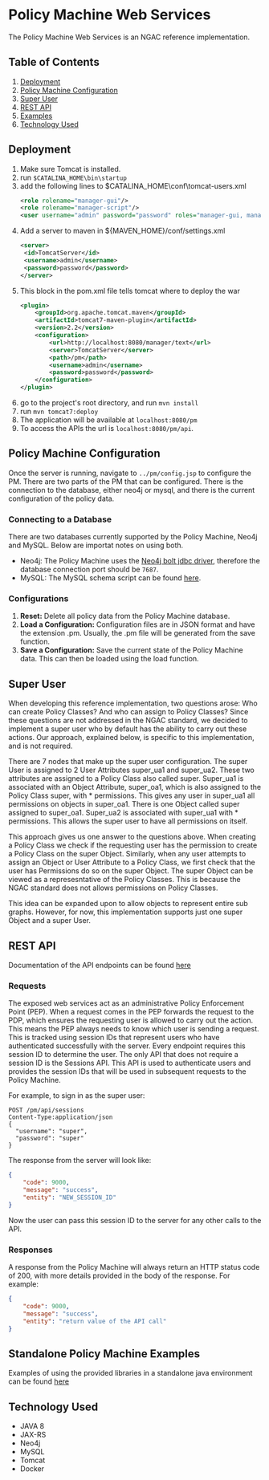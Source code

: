 # Policy Machine Web Services
The Policy Machine Web Services is an NGAC reference implementation.

## Table of Contents
1. [Deployment](#deployment)
3. [Policy Machine Configuration](#policy-machine-configuration)
4. [Super User](#super-user)
5. [REST API](#rest-api)
6. [Examples](#standalone-policy-machine-examples)
7. [Technology Used](#technology-used)

## Deployment
1. Make sure Tomcat is installed.
2. run `$CATALINA_HOME\bin\startup`
3. add the following lines to $CATALINA_HOME\conf\tomcat-users.xml
    ```xml
    <role rolename="manager-gui"/>
    <role rolename="manager-script"/>
    <user username="admin" password="password" roles="manager-gui, manager-script"/>
    ```
4. Add a server to maven in ${MAVEN_HOME}/conf/settings.xml
    ```xml
    <server>
     <id>TomcatServer</id>
     <username>admin</username>
     <password>password</password>
    </server>
    ```
4. This block in the pom.xml file tells tomcat where to deploy the war
    ```xml
    <plugin>
        <groupId>org.apache.tomcat.maven</groupId>
        <artifactId>tomcat7-maven-plugin</artifactId>
        <version>2.2</version>
        <configuration>
            <url>http://localhost:8080/manager/text</url>
            <server>TomcatServer</server>
            <path>/pm</path>
            <username>admin</username>
            <password>password</password>
        </configuration>
    </plugin>
    ```
 5. go to the project's root directory, and run `mvn install`
 6. run `mvn tomcat7:deploy`
 7. The application will be available at `localhost:8080/pm`
 8. To access the APIs the url is `localhost:8080/pm/api`.

## Policy Machine Configuration
Once the server is running, navigate to `../pm/config.jsp` to configure the PM. There are two parts of the PM that can be configured. There is the connection to the database, either neo4j or mysql, and there is the current configuration of the policy data.  
### Connecting to a Database
There are two databases currently supported by the Policy Machine, Neo4j and MySQL.  Below are importat notes on using both.
* Neo4j: The Policy Machine uses the [Neo4j bolt jdbc driver](https://github.com/neo4j-contrib/neo4j-jdbc), therefore the database connection port should be `7687`.
* MySQL: The MySQL schema script can be found [here](../sql/pmsql.sql).
### Configurations
1.  **Reset:** Delete all policy data from the Policy Machine database. 
2.	**Load a Configuration:**  Configuration files are in JSON format and have the extension .pm.  Usually, the .pm file will be generated from the save function.
3.	**Save a Configuration:** Save the current state of the Policy Machine data.  This can then be loaded using the load function.

## Super User
When developing this reference implementation, two questions arose: Who can create Policy Classes? And who can assign to Policy Classes? Since these questions are not addressed in the NGAC standard, we decided to implement a super user who by default has the ability to carry out these actions.  Our approach, explained below, is specific to this implementation, and is not required.

There are 7 nodes that make up the super user configuration. The super User is assigned to 2 User Attributes super_ua1 and super_ua2. These two attributes are assigned to a Policy Class also called super.  Super_ua1 is associated with an Object Attribute, super_oa1, which is also assigned to the Policy Class super, with * permissions.  This gives any user in super_ua1 all permissions on objects in super_oa1. There is one Object called super assigned to super_oa1. Super_ua2 is associated with super_ua1 with * permissions.  This allows the super user to have all permissions on itself. 

This approach gives us one answer to the questions above. When creating a Policy Class we check if the requesting user has the permission to create a Policy Class on the super Object.  Similarly, when any user attempts to assign an Object or User Attribute to a Policy Class, we first check that the user has Permissions do so on the super Object.  The super Object can be viewed as a represesntative of the Policy Classes.  This is because the NGAC standard does not allows permissions on Policy Classes. 

This idea can be expanded upon to allow objects to represent entire sub graphs. However, for now, this implementation supports just one super Object and a super User.

## REST API
Documentation of the API endpoints can be found [here]()

### Requests
The exposed web services act as an administrative Policy Enforcement Point (PEP).  When a request comes in the PEP forwards the request to the PDP, which ensures the requesting user is allowed to carry out the action. This means the PEP always needs to know which user is sending a request.  This is tracked using session IDs that represent users who have authenticated successfully with the server.  Every endpoint requires this session ID to determine the user.  The only API that does not require a session ID is the Sessions API.  This API is used to authenticate users and provides the session IDs that will be used in subsequent requests to the Policy Machine.

For example, to sign in as the super user:
```
POST /pm/api/sessions
Content-Type:application/json
{
  "username": "super",
  "password": "super"
}
```
The response from the server will look like:
```json
{
    "code": 9000,
    "message": "success",
    "entity": "NEW_SESSION_ID"
}
```
Now the user can pass this session ID to the server for any other calls to the API.

### Responses
A response from the Policy Machine will always return an HTTP status code of 200, with more details provided in the body of the response.  For example:
```json
{
    "code": 9000,
    "message": "success",
    "entity": "return value of the API call"
}
```

## Standalone Policy Machine Examples
Examples of using the provided libraries in a standalone java environment can be found [here](https://github.com/joshua-roberts/Policy-Machine-Dev/blob/master/src/main/java/gov/nist/csd/pm/demos/standalone/StandaloneExample.java)

## Technology Used
- JAVA 8
- JAX-RS
- Neo4j
- MySQL
- Tomcat
- Docker
